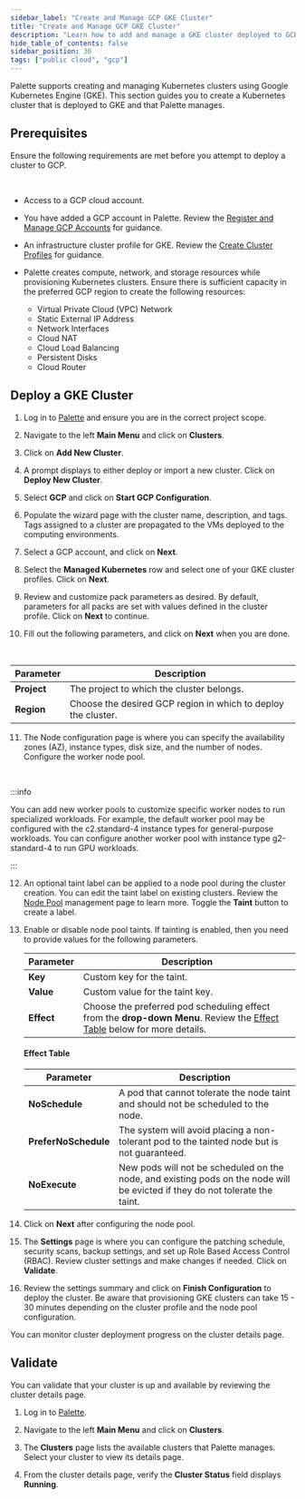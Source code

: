 ```yaml
---
sidebar_label: "Create and Manage GCP GKE Cluster"
title: "Create and Manage GCP GKE Cluster"
description: "Learn how to add and manage a GKE cluster deployed to GCP with Palette."
hide_table_of_contents: false
sidebar_position: 30
tags: ["public cloud", "gcp"]
---
```


Palette supports creating and managing Kubernetes clusters using Google Kubernetes Engine (GKE). This section guides you to create a Kubernetes cluster that is deployed to GKE and that Palette manages.

## Prerequisites

Ensure the following requirements are met before you attempt to deploy a cluster to GCP.

<br />

- Access to a GCP cloud account.


- You have added a GCP account in Palette. Review the [Register and Manage GCP Accounts](/clusters/public-cloud/gcp/add-gcp-accounts) for guidance.


- An infrastructure cluster profile for GKE. Review the [Create Cluster Profiles](/cluster-profiles/task-define-profile) for guidance.


- Palette creates compute, network, and storage resources while provisioning Kubernetes clusters. Ensure there is sufficient capacity in the preferred GCP region to create the following resources:
  - Virtual Private Cloud (VPC) Network
  - Static External IP Address
  - Network Interfaces 
  - Cloud NAT
  - Cloud Load Balancing
  - Persistent Disks
  - Cloud Router


## Deploy a GKE Cluster

1. Log in to [Palette](https://console.spectrocloud.com) and ensure you are in the correct project scope.


2. Navigate to the left **Main Menu** and click on **Clusters**.


3. Click on **Add New Cluster**.


4. A prompt displays to either deploy or import a new cluster. Click on **Deploy New Cluster**.


5. Select **GCP** and click on **Start GCP Configuration**.


6. Populate the wizard page with the cluster name, description, and tags. Tags assigned to a cluster are propagated to the VMs deployed to the computing environments. 

7. Select a GCP account, and click on **Next**.



8. Select the **Managed Kubernetes** row and select one of your GKE cluster profiles. Click on **Next**.



9. Review and customize pack parameters as desired. By default, parameters for all packs are set with values defined in the cluster profile. Click on **Next** to continue.


10. Fill out the following parameters, and click on **Next** when you are done. 

  <br />

  |Parameter|Description|
  |---|---|
  |**Project**|The project to which the cluster belongs.|
  |**Region**|Choose the desired GCP region in which to deploy the cluster.|


11. The Node configuration page is where you can specify the availability zones (AZ), instance types, disk size, and the number of nodes. Configure the worker node pool.

  <br />

  :::info

  You can add new worker pools to customize specific worker nodes to run specialized workloads. For example, the default worker pool may be configured with the c2.standard-4 instance types for general-purpose workloads. You can configure another worker pool with instance type g2-standard-4 to run GPU workloads.

  :::


12. An optional taint label can be applied to a node pool during the cluster creation. You can edit the taint label on existing clusters. Review the [Node Pool](/clusters/cluster-management/node-pool) management page to learn more. Toggle the **Taint** button to create a label. 



13. Enable or disable node pool taints. If tainting is enabled, then you need to provide values for the following parameters.
    
    |**Parameter**| **Description**|
    |-------------|---------------|
    |**Key**      |Custom key for the taint.|
    |**Value**    | Custom value for the taint key.|
    | **Effect**  | Choose the preferred pod scheduling effect from the **drop-down Menu**. Review the [Effect Table](/clusters/public-cloud/gcp/create-gcp-iaas-cluster#effecttable) below for more details. |
  
    #### Effect Table
    
    |**Parameter**| **Description**|
    |-------------|---------------|
    | **NoSchedule**|  A pod that cannot tolerate the node taint and should not be scheduled to the node. 
    | **PreferNoSchedule**| The system will avoid placing a non-tolerant pod to the tainted node but is not guaranteed.
    | **NoExecute**|  New pods will not be scheduled on the node, and existing pods on the node will be evicted if they do not tolerate the taint. |

14. Click on **Next** after configuring the node pool.



15. The **Settings** page is where you can configure the patching schedule, security scans, backup settings, and set up Role Based Access Control (RBAC). Review cluster settings and make changes if needed. Click on **Validate**.


16. Review the settings summary and click on **Finish Configuration** to deploy the cluster. Be aware that provisioning GKE clusters can take 15 - 30 minutes depending on the cluster profile and the node pool configuration.

You can monitor cluster deployment progress on the cluster details page.


## Validate


You can validate that your cluster is up and available by reviewing the cluster details page. 

1. Log in to [Palette](https://console.spectrocloud.com).



2. Navigate to the left **Main Menu** and click on **Clusters**. 



3. The **Clusters** page lists the available clusters that Palette manages. Select your cluster to view its details page. 



4. From the cluster details page, verify the **Cluster Status** field displays **Running**.